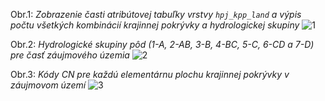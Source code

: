 Obr.1: 
_Zobrazenie časti atribútovej tabuľky vrstvy `hpj_kpp_land` a výpis počtu všetkých kombinácií krajinnej pokrývky a hydrologickej skupiny_
![1](http://s30.postimg.org/i6l1kevgx/image.png)

Obr.2: 
_Hydrologické skupiny pôd (1-A, 2-AB, 3-B, 4-BC, 5-C, 6-CD a 7-D) pre časť záujmového územia_
![2](http://s30.postimg.org/9zt1su5e9/image.png)

Obr.3: 
_Kódy CN pre každú elementárnu plochu krajinnej pokrývky v záujmovom území_
![3](http://s30.postimg.org/ebhnhucb5/image.png)
